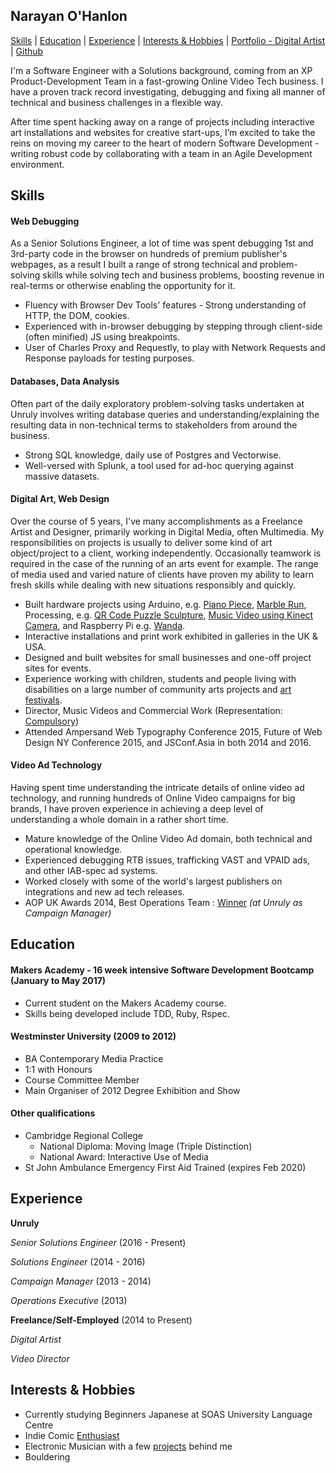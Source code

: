 ## Narayan O'Hanlon

[Skills](#skills) | [Education](#education) | [Experience](#experience) | [Interests & Hobbies](#interests--hobbies) | [Portfolio - Digital Artist](http://nryn.tumblr.com) | [Github](https://github.com/nryn)

I'm a Software Engineer with a Solutions background, coming from an XP Product-Development Team in a fast-growing Online Video Tech business.
I have a proven track record investigating, debugging and fixing all manner of technical and business challenges in a flexible way.

After time spent hacking away on a range of projects including interactive art installations and websites for creative start-ups, I’m excited to take the reins on moving my career to the heart of modern Software Development - writing robust code by collaborating with a team in an Agile Development environment.

## Skills

#### Web Debugging

As a Senior Solutions Engineer, a lot of time was spent debugging 1st and 3rd-party code in the browser on hundreds of premium publisher's webpages, as a result I built a range of strong technical and problem-solving skills while solving tech and business problems, boosting revenue in real-terms or otherwise enabling the opportunity for it.

- Fluency with Browser Dev Tools' features - Strong understanding of HTTP, the DOM, cookies.
- Experienced with in-browser debugging by stepping through client-side (often minified) JS using breakpoints.
- User of Charles Proxy and Requestly, to play with Network Requests and Response payloads for testing purposes.

#### Databases, Data Analysis

Often part of the daily exploratory problem-solving tasks undertaken at Unruly involves writing database queries and understanding/explaining the resulting data in non-technical terms to stakeholders from around the business.

- Strong SQL knowledge, daily use of Postgres and Vectorwise.
- Well-versed with Splunk, a tool used for ad-hoc querying against massive datasets.

#### Digital Art, Web Design

Over the course of 5 years, I've many accomplishments as a Freelance Artist and Designer, primarily working in Digital Media, often Multimedia. My responsibilities on projects is usually to deliver some kind of art object/project to a client, working independently. Occasionally teamwork is required in the case of the running of an arts event for example. The range of media used and varied nature of clients have proven my ability to learn fresh skills while dealing with new situations responsibly and quickly.

- Built hardware projects using Arduino, e.g. [Piano Piece](http://nryn.tumblr.com/post/2527757364/piano-arduino-open-source-hardware-timelapse), [Marble Run](http://nryn.tumblr.com/post/15025651801/fun-installation-in-the-bathroom-at-the-comfort), Processing, e.g. [QR Code Puzzle Sculpture](http://nryn.tumblr.com/post/15025655567/interactive-puzzle-in-which-participants-can-use), [Music Video using Kinect Camera](http://nryn.tumblr.com/post/80361137121/stills-from-my-video-for-peh-per-ghosts-track), and Raspberry Pi e.g. [Wanda](http://nryn.tumblr.com/post/142115604762/wanda-an-interactive-installation-by-myself-and).
- Interactive installations and print work exhibited in galleries in the UK & USA.
- Designed and built websites for small businesses and one-off project sites for events.
- Experience working with children, students and people living with disabilities on a large number of community arts projects and [art festivals](http://www.elcaf.co.uk).
- Director, Music Videos and Commercial Work (Representation: [Compulsory](http://compulsoryviewing.co.uk))
- Attended Ampersand Web Typography Conference 2015, Future of Web Design NY Conference 2015, and JSConf.Asia in both 2014 and 2016.

#### Video Ad Technology

Having spent time understanding the intricate details of online video ad technology, and running hundreds of Online Video campaigns for big brands, I have proven experience in achieving a deep level of understanding a whole domain in a rather short time.

- Mature knowledge of the Online Video Ad domain, both technical and operational knowledge.
- Experienced debugging RTB issues, trafficking VAST and VPAID ads, and other IAB-spec ad systems.
- Worked closely with some of the world's largest publishers on integrations and new ad tech releases.
- AOP UK Awards 2014, Best Operations Team : [Winner](https://unruly.co/blog/article/2014/07/04/unruly-wins-best-digital-advertising-operations-team-aop-awards/) *(at Unruly as Campaign Manager)*

## Education

#### Makers Academy - 16 week intensive Software Development Bootcamp (January to May 2017)

- Current student on the Makers Academy course.
- Skills being developed include TDD, Ruby, Rspec.

#### Westminster University (2009 to 2012)

- BA Contemporary Media Practice
- 1:1 with Honours
- Course Committee Member
- Main Organiser of 2012 Degree Exhibition and Show

#### Other qualifications

- Cambridge Regional College
  - National Diploma: Moving Image (Triple Distinction)
  - National Award: Interactive Use of Media
- St John Ambulance Emergency First Aid Trained (expires Feb 2020)

## Experience

**Unruly**

*Senior Solutions Engineer*  (2016 - Present)

*Solutions Engineer*  (2014 - 2016)

*Campaign Manager* (2013 - 2014)

*Operations Executive*  (2013)

**Freelance/Self-Employed** (2014 to Present)   

*Digital Artist*

*Video Director*

## Interests & Hobbies

- Currently studying Beginners Japanese at SOAS University Language Centre
- Indie Comic [Enthusiast](http://nryn.tumblr.com/post/46812277027/blackleg-graphic-short-story-a5-20-pages)
- Electronic Musician with a few [projects](http://google.co.uk/search?q=real+life+charm) behind me
- Bouldering
